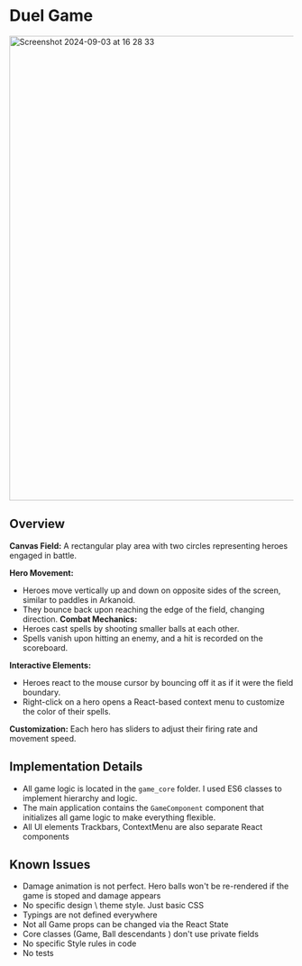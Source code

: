 # Duel Game

<img width="825" alt="Screenshot 2024-09-03 at 16 28 33" src="https://github.com/user-attachments/assets/0707b8be-a778-4db8-a8d5-8abe4bdda371">

## Overview

**Canvas Field:** A rectangular play area with two circles representing heroes engaged in battle.

**Hero Movement:**
- Heroes move vertically up and down on opposite sides of the screen, similar to paddles in Arkanoid.
- They bounce back upon reaching the edge of the field, changing direction.
**Combat Mechanics:**
- Heroes cast spells by shooting smaller balls at each other.
- Spells vanish upon hitting an enemy, and a hit is recorded on the scoreboard.
  
**Interactive Elements:**
- Heroes react to the mouse cursor by bouncing off it as if it were the field boundary.
- Right-click on a hero opens a React-based context menu to customize the color of their spells.

**Customization:**
Each hero has sliders to adjust their firing rate and movement speed.

## Implementation Details

- All game logic is located in the `game_core` folder. I used ES6 classes to implement hierarchy and logic.
- The main application contains the `GameComponent` component that initializes all game logic to make everything flexible.
- All UI elements Trackbars, ContextMenu are also separate React components 

## Known Issues

- Damage animation is not perfect. Hero balls won't be re-rendered if the game is stoped and damage appears
- No specific design \ theme style. Just basic CSS
- Typings are not defined everywhere
- Not all Game props can be changed via the React State
- Core classes (Game, Ball descendants ) don't use private fields
- No specific Style rules in code
- No tests 
  
